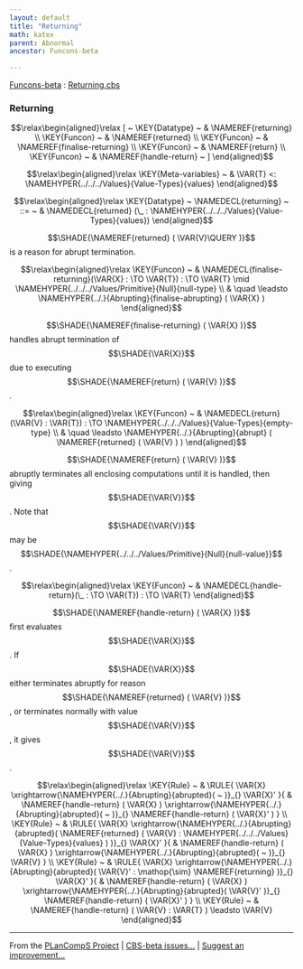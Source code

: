 ```yaml
---
layout: default
title: "Returning"
math: katex
parent: Abnormal
ancestor: Funcons-beta

---
```


[Funcons-beta] : [Returning.cbs]

### Returning
               


$$\relax\begin{aligned}\relax
  [ ~ 
  \KEY{Datatype} ~ & \NAMEREF{returning} \\
  \KEY{Funcon} ~ & \NAMEREF{returned} \\
  \KEY{Funcon} ~ & \NAMEREF{finalise-returning} \\
  \KEY{Funcon} ~ & \NAMEREF{return} \\
  \KEY{Funcon} ~ & \NAMEREF{handle-return}
  ~ ]
\end{aligned}$$

$$\relax\begin{aligned}\relax
  \KEY{Meta-variables} ~ 
  & \VAR{T} <: \NAMEHYPER{../../../Values}{Value-Types}{values}
\end{aligned}$$

$$\relax\begin{aligned}\relax
  \KEY{Datatype} ~ 
  \NAMEDECL{returning}  
  ~ ::= ~ & \NAMEDECL{returned} (\_ : \NAMEHYPER{../../../Values}{Value-Types}{values})
\end{aligned}$$


  $$\SHADE{\NAMEREF{returned}
           ( \VAR{V}\QUERY )}$$ is a reason for abrupt termination.


$$\relax\begin{aligned}\relax
  \KEY{Funcon} ~ 
  & \NAMEDECL{finalise-returning}(\VAR{X} :  \TO \VAR{T}) :  \TO \VAR{T} \mid \NAMEHYPER{../../../Values/Primitive}{Null}{null-type} \\
  & \quad \leadsto \NAMEHYPER{../.}{Abrupting}{finalise-abrupting}
                     ( \VAR{X} )
\end{aligned}$$


  $$\SHADE{\NAMEREF{finalise-returning}
           ( \VAR{X} )}$$ handles abrupt termination of $$\SHADE{\VAR{X}}$$ due to
  executing $$\SHADE{\NAMEREF{return}
           ( \VAR{V} )}$$.


$$\relax\begin{aligned}\relax
  \KEY{Funcon} ~ 
  & \NAMEDECL{return}(\VAR{V} : \VAR{T}) :  \TO \NAMEHYPER{../../../Values}{Value-Types}{empty-type} \\
  & \quad \leadsto \NAMEHYPER{../.}{Abrupting}{abrupt}
                     ( \NAMEREF{returned}
                         ( \VAR{V} ) )
\end{aligned}$$


  $$\SHADE{\NAMEREF{return}
           ( \VAR{V} )}$$ abruptly terminates all enclosing computations until it is
  handled, then giving $$\SHADE{\VAR{V}}$$. Note that $$\SHADE{\VAR{V}}$$ may be $$\SHADE{\NAMEHYPER{../../../Values/Primitive}{Null}{null-value}}$$.


$$\relax\begin{aligned}\relax
  \KEY{Funcon} ~ 
  & \NAMEDECL{handle-return}(\_ :  \TO \VAR{T}) :  \TO \VAR{T}
\end{aligned}$$


  $$\SHADE{\NAMEREF{handle-return}
           ( \VAR{X} )}$$ first evaluates $$\SHADE{\VAR{X}}$$. If $$\SHADE{\VAR{X}}$$ either terminates abruptly for 
  reason $$\SHADE{\NAMEREF{returned}
           ( \VAR{V} )}$$, or terminates normally with value $$\SHADE{\VAR{V}}$$, it gives $$\SHADE{\VAR{V}}$$.


$$\relax\begin{aligned}\relax
  \KEY{Rule} ~ 
    & \RULE{
       \VAR{X} \xrightarrow{\NAMEHYPER{../.}{Abrupting}{abrupted}(  ~  )}_{} 
        \VAR{X}'
      }{
      &  \NAMEREF{handle-return}
                      ( \VAR{X} ) \xrightarrow{\NAMEHYPER{../.}{Abrupting}{abrupted}(  ~  )}_{} 
          \NAMEREF{handle-return}
            ( \VAR{X}' )
      }
\\
  \KEY{Rule} ~ 
    & \RULE{
       \VAR{X} \xrightarrow{\NAMEHYPER{../.}{Abrupting}{abrupted}( \NAMEREF{returned}
                                                                                                    ( \VAR{V} : \NAMEHYPER{../../../Values}{Value-Types}{values} ) )}_{} 
        \VAR{X}'
      }{
      &  \NAMEREF{handle-return}
                      ( \VAR{X} ) \xrightarrow{\NAMEHYPER{../.}{Abrupting}{abrupted}(  ~  )}_{} 
          \VAR{V}
      }
\\
  \KEY{Rule} ~ 
    & \RULE{
       \VAR{X} \xrightarrow{\NAMEHYPER{../.}{Abrupting}{abrupted}( \VAR{V}' : \mathop{\sim} \NAMEREF{returning} )}_{} 
        \VAR{X}'
      }{
      &  \NAMEREF{handle-return}
                      ( \VAR{X} ) \xrightarrow{\NAMEHYPER{../.}{Abrupting}{abrupted}( \VAR{V}' )}_{} 
          \NAMEREF{handle-return}
            ( \VAR{X}' )
      }
\\
  \KEY{Rule} ~ 
    & \NAMEREF{handle-return}
        ( \VAR{V} : \VAR{T} ) \leadsto
        \VAR{V}
\end{aligned}$$



[Funcons-beta]: /CBS-beta/math/Funcons-beta
  "FUNCONS-BETA"
[Unstable-Funcons-beta]: /CBS-beta/math/Unstable-Funcons-beta
  "UNSTABLE-FUNCONS-BETA"
[Languages-beta]: /CBS-beta/math/Languages-beta
  "LANGUAGES-BETA"
[Unstable-Languages-beta]: /CBS-beta/math/Unstable-Languages-beta
  "UNSTABLE-LANGUAGES-BETA"
[CBS-beta]: /CBS-beta 
  "CBS-BETA"


____

From the [PLanCompS Project] | [CBS-beta issues...] | [Suggest an improvement...]

[Returning.cbs]: /CBS-beta/Funcons-beta/Computations/Abnormal/Returning/Returning.cbs
  "CBS SOURCE FILE"
[PLanCompS Project]: https://plancomps.github.io
  "PROGRAMMING LANGUAGE COMPONENTS AND SPECIFICATIONS PROJECT HOME PAGE"
[CBS-beta issues...]: https://github.com/plancomps/CBS-beta/issues
  "CBS-BETA ISSUE REPORTS ON GITHUB"
[Suggest an improvement...]: mailto:plancomps@gmail.com?Subject=CBS-beta%20-%20comment&Body=Re%3A%20CBS-beta%20specification%20at%20Computations/Abnormal/Returning/Returning.cbs%0A%0AComment/Query/Issue/Suggestion%3A%0A%0A%0ASignature%3A%0A 
  "GENERATE AN EMAIL TEMPLATE"
